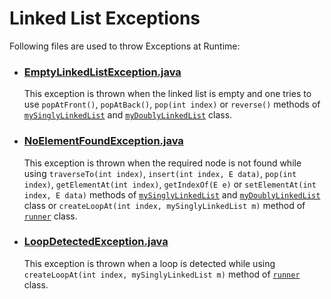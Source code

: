 # Linked List Exceptions
Following files are used to throw Exceptions at Runtime:
* ### [EmptyLinkedListException.java](../EmptyLinkedListException.java)
  This exception is thrown when the linked list is empty and one tries to use ```popAtFront()```, ```popAtBack()```, ```pop(int index)``` or ```reverse()``` methods of [```mySinglyLinkedList```](../mySinglyLinkedList.java) and [```myDoublyLinkedList```](../myDoublyLinkedList.java) class.
* ### [NoElementFoundException.java](../NoElementFoundException.java)
  This exception is thrown when the required node is not found while using ```traverseTo(int index)```, ```insert(int index, E data)```, ```pop(int index)```, ```getElementAt(int index)```, ```getIndexOf(E e)``` or ```setElementAt(int index, E data)``` methods of [```mySinglyLinkedList```](../mySinglyLinkedList.java) and [```myDoublyLinkedList```](../myDoublyLinkedList.java) class or ```createLoopAt(int index, mySinglyLinkedList m)``` method of [```runner```](../runner.java) class.
* ### [LoopDetectedException.java](../LoopDetectedException.java)
  This exception is thrown when a loop is detected while using ```createLoopAt(int index, mySinglyLinkedList m)``` method of [```runner```](../runner.java) class.
